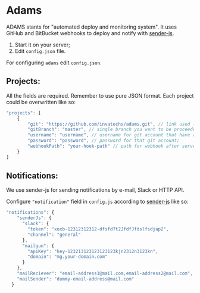 # Adams
ADAMS stants for "automated deploy and monitoring system". 
It uses GitHub and BitBucket webhooks to deploy and notify with [sender-js](https://www.npmjs.com/package/sender-js).

1. Start it on your server;
2. Edit `config.json` file.


For configuring `adams` edit `config.json`.

## Projects:

All the fields are required. Remember to use pure JSON format. Each project could be overwritten like so:

```js
"projects": [
    {
        "git": "https://github.com/invatechs/adams.git", // link used for clone project;
        "gitBranch": "master", // single branch you want to be proceeded;
        "username": "username", // username for git account that have at least read rights for git repository;
        "password": "password", // password for that git account;
        "webhookPath": "your-hook-path" // path for webhook after server DNS address, for example: you have your server running on `http://ec2-11-22-333-444.us-west-1.compute.amazonaws.com`, so you can create webhook `http://ec2-11-22-333-444.us-west-1.compute.amazonaws.com/your-hook-path`;
    }
]
```

## Notifications:

We use sender-js for sending notifications by e-mail, Slack or HTTP API.

Configure `"notification"` field in `config.js` according to [sender-js](https://www.npmjs.com/package/sender-js) like so:

```js
"notifications": {
    "senderJs": {
      "slack": {
        "token": "xoxb-12312312312-dfsfd7t2JfdfJfdslfsdjap2",
        "channel": "general"
      },
      "mailgun": {
        "apiKey": "key-123213123123123123kjn2312n3123kn",
        "domain": "mg.your-domain.com"
      }
    },
    "mailReciever": "email-address1@mail.com,email-address2@mail.com",
    "mailSender": "dummy-email-address@mail.com"
  }
```